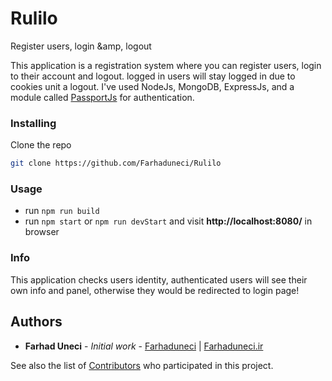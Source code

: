 # Rulilo
Register users, login &amp, logout

This application is a registration system where you can register users, login to their account and logout. logged in users will stay logged in due 
to cookies unit a logout. I've used NodeJs, MongoDB, ExpressJs, and a module called [PassportJs](http://www.passportjs.org/) for authentication.

### Installing

Clone the repo
```sh
git clone https://github.com/Farhaduneci/Rulilo
```

### Usage

- run `npm run build`
- run `npm start` or `npm run devStart` and visit **http://localhost:8080/** in browser

### Info
This application checks users identity, authenticated users will see their own info and panel,
otherwise they would be redirected to login page!

## Authors

* **Farhad Uneci** - *Initial work* - [Farhaduneci](https://github.com/Farhaduneci) | [Farhaduneci.ir](https://Farhaduneci.ir)

See also the list of [Contributors](https://github.com/Farhaduneci/Rulilo/graphs/contributors) who participated in this project.
